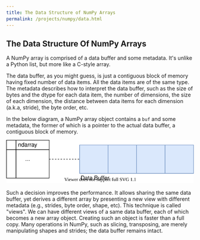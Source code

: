 ```yaml
---
title: The Data Structure of NumPy Arrays
permalink: /projects/numpy/data.html
---
```


## The Data Structure Of NumPy Arrays

A NumPy array is comprised of a data buffer and some metadata. It's unlike a Python list, but more like a C-style array.

The data buffer, as you might guess, is just a contiguous block of memory having fixed number of data items. All the data items are of the same type. The metadata describes how to interpret the data buffer, such as the size of bytes and the dtype for each data item, the number of dimensions, the size of each dimension, the distance between data items for each dimension (a.k.a, stride), the byte order, etc.

In the below diagram, a NumPy array object contains a `buf` and some metadata, the former of which is a pointer to the actual data buffer, a contiguous block of memory.

![NumPy Aray Basic](/static/images/NumPy-Array-Basic.svg)

Such a decision improves the performance. It allows sharing the same data buffer, yet derives a different array by presenting a new view with different metadata (e.g., strides, byte order, shape, etc). This technique is called "views". We can have different views of a same data buffer, each of which becomes a new array object. Creating such an object is faster than a full copy. Many operations in NumPy, such as slicing, transposing, are merely manipulating shapes and strides; the data buffer remains intact.
